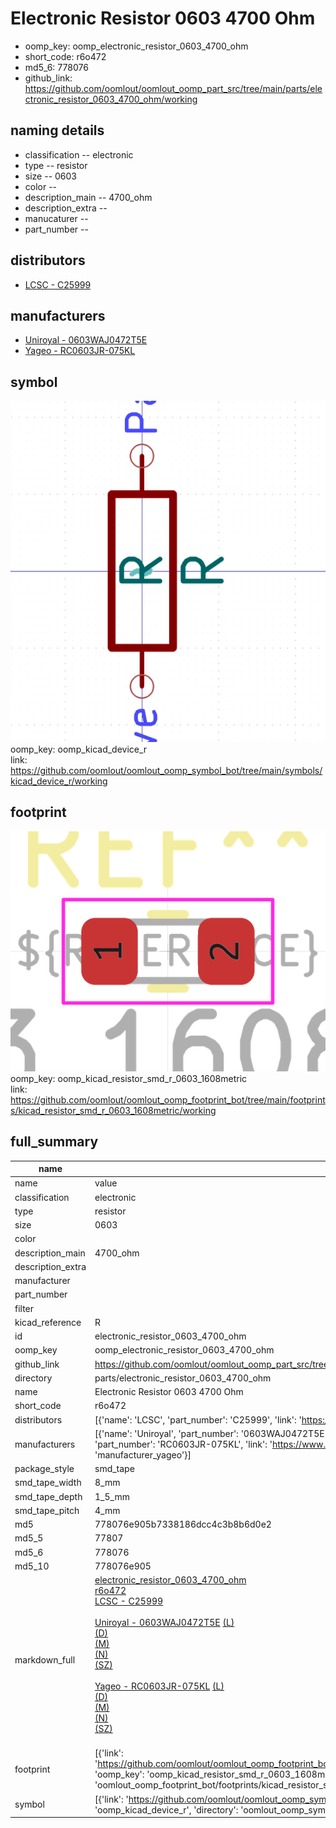 # Electronic Resistor 0603 4700 Ohm

  
* oomp_key: oomp_electronic_resistor_0603_4700_ohm 
* short_code: r6o472
* md5_6: 778076  
* github_link: https://github.com/oomlout/oomlout_oomp_part_src/tree/main/parts/electronic_resistor_0603_4700_ohm/working  
## naming details
* classification -- electronic
* type -- resistor
* size -- 0603
* color -- 
* description_main -- 4700_ohm
* description_extra -- 
* manucaturer -- 
* part_number -- 

## distributors
* [LCSC - C25999](https://lcsc.com/product-detail/C25999.html)  

## manufacturers
* [Uniroyal - 0603WAJ0472T5E]()  
* [Yageo - RC0603JR-075KL](https://www.yageo.com/en/Chart/Download/pdf/RC0603JR-075KL)  

## symbol

![](symbol/0/working/working_600.png)  
oomp_key: oomp_kicad_device_r  
link: https://github.com/oomlout/oomlout_oomp_symbol_bot/tree/main/symbols/kicad_device_r/working  

## footprint

![](footprint/0/working/working_600.png)  
oomp_key: oomp_kicad_resistor_smd_r_0603_1608metric  
link: https://github.com/oomlout/oomlout_oomp_footprint_bot/tree/main/footprints/kicad_resistor_smd_r_0603_1608metric/working  

## full_summary
| name | value | 
| --- | --- | 
| name | value | 
| classification | electronic | 
| type | resistor | 
| size | 0603 | 
| color |  | 
| description_main | 4700_ohm | 
| description_extra |  | 
| manufacturer |  | 
| part_number |  | 
| filter |  | 
| kicad_reference | R | 
| id | electronic_resistor_0603_4700_ohm | 
| oomp_key | oomp_electronic_resistor_0603_4700_ohm | 
| github_link | https://github.com/oomlout/oomlout_oomp_part_src/tree/main/parts/electronic_resistor_0603_4700_ohm/working | 
| directory | parts/electronic_resistor_0603_4700_ohm | 
| name | Electronic Resistor 0603 4700 Ohm | 
| short_code | r6o472 | 
| distributors | [{'name': 'LCSC', 'part_number': 'C25999', 'link': 'https://lcsc.com/product-detail/C25999.html', 'id': 'distributor_lcsc'}] | 
| manufacturers | [{'name': 'Uniroyal', 'part_number': '0603WAJ0472T5E', 'link': '', 'id': 'manufacturer_uniroyal'}, {'name': 'Yageo', 'part_number': 'RC0603JR-075KL', 'link': 'https://www.yageo.com/en/Chart/Download/pdf/RC0603JR-075KL', 'id': 'manufacturer_yageo'}] | 
| package_style | smd_tape | 
| smd_tape_width | 8_mm | 
| smd_tape_depth | 1_5_mm | 
| smd_tape_pitch | 4_mm | 
| md5 | 778076e905b7338186dcc4c3b8b6d0e2 | 
| md5_5 | 77807 | 
| md5_6 | 778076 | 
| md5_10 | 778076e905 | 
| markdown_full | [electronic_resistor_0603_4700_ohm](https://github.com/oomlout/oomlout_oomp_part_src/tree/main/parts/electronic_resistor_0603_4700_ohm/working)<br>[r6o472](https://github.com/oomlout/oomlout_oomp_part_src/tree/main/parts/electronic_resistor_0603_4700_ohm/working)<br>[LCSC - C25999<br>](https://lcsc.com/product-detail/C25999.html)<br>[Uniroyal - 0603WAJ0472T5E]() [(L)<br>](https://www.lcsc.com/search?q=0603WAJ0472T5E)[(D)<br>](https://www.digikey.com/en/products?,keywords=0603WAJ0472T5E)[(M)<br>](https://www.mouser.com/Search/Refine?Keyword=0603WAJ0472T5E)[(N)<br>](https://www.newark.com/search?st=0603WAJ0472T5E)[(SZ)<br>](https://so.szlcsc.com/global.html?k=0603WAJ0472T5E)<br>[Yageo - RC0603JR-075KL](https://www.yageo.com/en/Chart/Download/pdf/RC0603JR-075KL) [(L)<br>](https://www.lcsc.com/search?q=RC0603JR-075KL)[(D)<br>](https://www.digikey.com/en/products?,keywords=RC0603JR-075KL)[(M)<br>](https://www.mouser.com/Search/Refine?Keyword=RC0603JR-075KL)[(N)<br>](https://www.newark.com/search?st=RC0603JR-075KL)[(SZ)<br>](https://so.szlcsc.com/global.html?k=RC0603JR-075KL)<br> | 
| footprint | [{'link': 'https://github.com/oomlout/oomlout_oomp_footprint_bot/tree/main/foootprntss/kicad_resistor_smd_r_0603_1608metric', 'oomp_key': 'oomp_kicad_resistor_smd_r_0603_1608metric', 'directory': 'oomlout_oomp_footprint_bot/footprints/kicad_resistor_smd_r_0603_1608metric//working/working.kicad_mod'}] | 
| symbol | [{'link': 'https://github.com/oomlout/oomlout_oomp_symbol_bot/tree/main/symbols/kicad_device_r', 'oomp_key': 'oomp_kicad_device_r', 'directory': 'oomlout_oomp_symbol_bot/symbols/kicad_device_r//working/working.kicad_sym'}] | 
